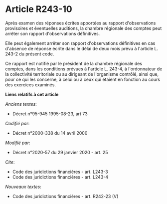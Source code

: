 # Article R243-10

Après examen des réponses écrites apportées au rapport d'observations provisoires et éventuelles auditions, la chambre
régionale des comptes peut arrêter son rapport d'observations définitives.

Elle peut également arrêter son rapport d'observations définitives en cas d'absence de réponse écrite dans le délai de deux
mois prévu à l'article L. 243-2 du présent code.

Ce rapport est notifié par le président de la chambre régionale des comptes, dans les conditions prévues à l'article L.
243-4, à l'ordonnateur de la collectivité territoriale ou au dirigeant de l'organisme contrôlé, ainsi que, pour ce qui les
concerne, à celui ou à ceux qui étaient en fonction au cours des exercices examinés.

**Liens relatifs à cet article**

_Anciens textes_:

  - Décret n°95-945 1995-08-23, art 73

_Codifié par_:

  - Décret n°2000-338 du 14 avril 2000

_Modifié par_:

  - Décret n°2020-57 du 29 janvier 2020 - art. 25

_Cite_:

  - Code des juridictions financières - art. L243-3
  - Code des juridictions financières - art. L243-4

_Nouveaux textes_:

  - Code des juridictions financières - art. R242-23 (V)

